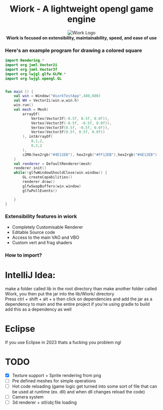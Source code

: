 <div align = "center">    

# Wiork - A lightweight opengl game engine   

![Wiork Logo](https://media.discordapp.net/attachments/1128403479199744092/1135975939973587047/image.png)   
**Wiork is focused on extensibility, maintainability, speed, and ease of use**
</div>   

### Here's an example program for drawing a colored square
```kotlin
import Rendering.*
import org.joml.Vector2i
import org.joml.Vector3f
import org.lwjgl.glfw.GLFW.*
import org.lwjgl.opengl.GL


fun main () {
    val win = Window("WiorkTestApp",480,600)
    val WH = Vector2i(win.w,win.h)
    win.run()
    val mesh = Mesh(
        arrayOf(
            Vertex(Vector3f(-0.5f, 0.5f, 0.0f)),
            Vertex(Vector3f(-0.5f, -0.5f, 0.0f)),
            Vertex(Vector3f(0.5f, -0.5f, 0.0f)),
            Vertex(Vector3f(0.5f, 0.5f, 0.0f))
        ), intArrayOf(
            0,1,2,
            0,3,2
        ),
        c2MA(hex2rgb("#4E12EB"), hex2rgb("#FF12EB"),hex2rgb("#4E12EB"),hex2rgb("#4E12EB"))
    )
    val renderer = DefaultRenderer(mesh)
    renderer.init()
    while(!glfwWindowShouldClose(win.window)) {
        GL.createCapabilities()
        renderer.draw()
        glfwSwapBuffers(win.window)
        glfwPollEvents()

    }
}
```

### Extensibility features in wiork

- Completely Customisable Renderer
- Editable Source code
- Access to the main VAO and VBO
- Custom vert and frag shaders
### How to import?
# IntelliJ Idea:
make a folder called lib in the root directory than make another folder called Wiork, you then put the jar into the lib/Wiork/ directory   
Press ctrl + shift + alt + s then click on dependencies and add the jar as a dependency to main and the entire project
if you're using gradle to build add this as a dependency as well

# Eclipse
If you use Eclipse in 2023 thats a fucking you problem ngl
# TODO

- [x] Texture support + Sprite rendering from png
- [ ] Pre defined meshes for simple operations 
- [ ] Hot code reloading (game logic get turned into some sort of file that can be used at runtime (ex. dll) and when dll changes reload the code)
- [ ] Camera system 
- [ ] 3d renderer + stl/obj file loading